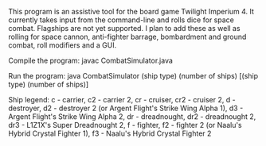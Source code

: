 This program is an assistive tool for the board game Twilight Imperium 4.
It currently takes input from the command-line and rolls dice for space combat.
Flagships are not yet supported. I plan to add these as well as rolling for space cannon, anti-fighter barrage, bombardment and ground combat, roll modifiers and a GUI.

Compile the program: javac CombatSimulator.java

Run the program: java CombatSimulator (ship type) (number of ships) [(ship type) (number of ships)]

Ship legend:
c - carrier, c2 - carrier 2, cr - cruiser, cr2 - cruiser 2, d - destroyer, d2 - destroyer 2 (or Argent Flight's Strike Wing Alpha 1), d3 - Argent Flight's Strike Wing Alpha 2, dr - dreadnought, dr2 - dreadnought 2, dr3 - L1Z1X's Super Dreadnought 2, f - fighter, f2 - fighter 2 (or Naalu's Hybrid Crystal Fighter 1), f3 - Naalu's Hybrid Crystal Fighter 2
